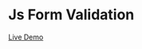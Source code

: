 <h1>Js Form Validation</h1>
<a href = "https://birajparajuli.github.io/Form-Design-With-JS-Validation/">Live Demo</a>



